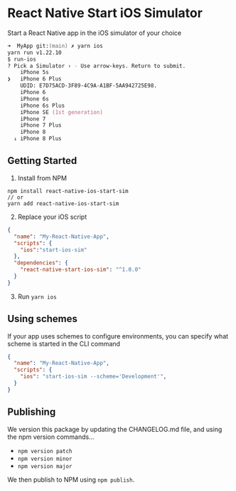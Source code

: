 # React Native Start iOS Simulator
Start a React Native app in the iOS simulator of your choice

```zsh
➜  MyApp git:(main) ✗ yarn ios
yarn run v1.22.10
$ run-ios
? Pick a Simulator › - Use arrow-keys. Return to submit.
    iPhone 5s
❯   iPhone 6 Plus
    UDID: E7D75ACD-3F89-4C9A-A1BF-5AA942725E98.
    iPhone 6
    iPhone 6s
    iPhone 6s Plus
    iPhone SE (1st generation)
    iPhone 7
    iPhone 7 Plus
    iPhone 8
  ↓ iPhone 8 Plus
```

## Getting Started
1. Install from NPM
```
npm install react-native-ios-start-sim
// or
yarn add react-native-ios-start-sim
```

2. Replace your iOS script

```json
{
  "name": "My-React-Native-App",
  "scripts": {
    "ios":"start-ios-sim"
  },
  "dependencies": {
    "react-native-start-ios-sim": "^1.0.0"
  }
}
```

3. Run `yarn ios`

## Using schemes
If your app uses schemes to configure environments, you can specify what scheme is started in the CLI command

```json
{
  "name": "My-React-Native-App",
  "scripts": {
    "ios": "start-ios-sim --scheme='Development'",
  }
}
```


## Publishing

We version this package by updating the CHANGELOG.md file, and using the npm version commands...

- `npm version patch`
- `npm version minor`
- `npm version major`

 We then publish to NPM using `npm publish`.
